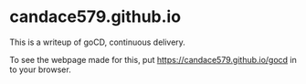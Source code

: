 # candace579.github.io

This is a writeup of goCD, continuous delivery.

To see the webpage made for this, put https://candace579.github.io/gocd in to your browser. 
